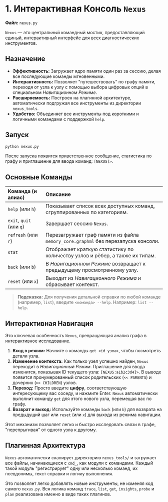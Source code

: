 # 1. Интерактивная Консоль `Nexus`

**Файл:** `nexus.py`

`Nexus` — это центральный командный мостик, предоставляющий единый, интерактивный интерфейс для всех диагностических инструментов.

## Назначение

-   **Эффективность:** Загружает ядро памяти один раз за сессию, делая все последующие команды мгновенными.
-   **Интерактивность:** Позволяет "путешествовать" по графу памяти, переходя от узла к узлу с помощью выбора цифровых опций в специальном *Навигационном Режиме*.
-   **Расширяемость:** Построен на плагинной архитектуре, автоматически подгружая все инструменты из директории `nexus_tools`.
-   **Удобство:** Объединяет все инструменты под короткими и логичными командами с поддержкой `help`.

## Запуск

```bash
python nexus.py
```

После запуска появится приветственное сообщение, статистика по графу и приглашение для ввода команд: `[NEXUS]>`.

## Основные Команды

| Команда (и алиас) | Описание |
| :--- | :--- |
| `help` (или `h`) | Показывает список всех доступных команд, сгруппированных по категориям. |
| `exit`, `quit` (или `q`) | Завершает сессию `Nexus`. |
| `refresh` (или `r`) | Перезагружает граф памяти из файла `memory_core.graphml` без перезапуска консоли. |
| `stat` | Отображает краткую статистику по количеству узлов и рёбер, а также их типам. |
| `back` (или `b`) | В *Навигационном Режиме* возвращает к предыдущему просмотренному узлу. |
| `reset` (или `x`) | Выходит из *Навигационного Режима* и сбрасывает контекст. |

> **Подсказка:** Для получения детальной справки по любой команде (например, `list`), введите `<команда> --help`. Например: `list --help`.

## Интерактивная Навигация

Это ключевая особенность `Nexus`, превращающая анализ графа в интерактивное исследование.

1.  **Вход в режим:** Начните с команды `get <id_узла>`, чтобы посмотреть детали узла.
2.  **Изменение контекста:** Как только узел успешно найден, `Nexus` переходит в *Навигационный Режим*. Приглашение для ввода изменится, показывая ID текущего узла: `[NEXUS:a1b2c3d4]>`. В выводе появится пронумерованный список родительских (`<< PARENTS`) и дочерних (`>> CHILDREN`) узлов.
3.  **Переход:** Просто введите **цифру**, соответствующую интересующему вас соседу, и нажмите Enter. `Nexus` автоматически выполнит команду `get` для этого нового узла, перемещая вас по графу.
4.  **Возврат и выход:** Используйте команды `back` (или `b`) для возврата на предыдущий шаг или `reset` (или `x`) для выхода из режима навигации.

Этот механизм позволяет легко и быстро исследовать связи в графе, "перепрыгивая" от одного узла к другому.

## Плагинная Архитектура

`Nexus` автоматически сканирует директорию `nexus_tools/` и загружает все файлы, начинающиеся с `cmd_`, как модули с командами. Каждый такой модуль "регистрирует" одну или несколько команд, их псевдонимы, текст справки и логику выполнения.

Это позволяет легко добавлять новые инструменты, не изменяя код самого `nexus.py`. Вся логика команд `trace`, `list`, `get`, `insights`, `probe` и `plan` реализована именно в виде таких плагинов.
